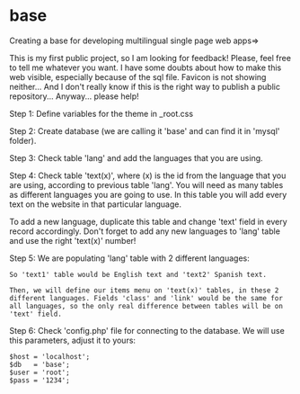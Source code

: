# base
 Creating a base for developing multilingual single page web apps=>
 
 This is my first public project, so I am looking for feedback! Please, feel free to tell me whatever you want. I have some doubts about how to make this web visible, especially because of the sql file. Favicon is not showing neither... And I don't really know if this is the right way to publish a public repository... Anyway... please help!

 Step 1: Define variables for the theme in _root.css

 Step 2: Create database (we are calling it 'base' and can find it in 'mysql' folder).

 Step 3: Check table 'lang' and add the languages that you are using.

Step 4: Check table 'text(x)', where (x) is the id from the language that you are using, according to previous table 'lang'. You will need as many tables as different languages you are going to use. In this table you will add every text on the website in that particular language.

To add a new language, duplicate this table and change 'text' field in every record accordingly. Don't forget to add any new languages to 'lang' table and use the right 'text(x)' number!
 
Step 5: We are populating 'lang' table with 2 different languages:

    So 'text1' table would be English text and 'text2' Spanish text.

    Then, we will define our items menu on 'text(x)' tables, in these 2 different languages. Fields 'class' and 'link' would be the same for all languages, so the only real difference between tables will be on 'text' field. 

Step 6: Check 'config.php' file for connecting to the database. We will use this parameters, adjust it to yours:

 	$host = 'localhost';
	$db   = 'base';
	$user = 'root';
	$pass = '1234';

